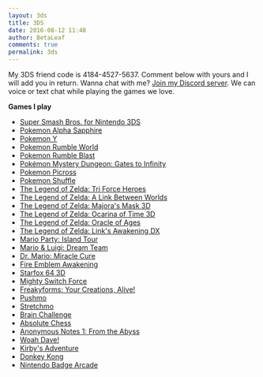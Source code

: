 ```yaml
---
layout: 3ds
title: 3DS
date: 2016-08-12 11:48
author: BetaLeaf
comments: true
permalink: 3ds
---
```


My 3DS friend code is 4184-4527-5637. Comment below with yours and I will add you in return.
Wanna chat with me? [Join my Discord server](https://discord.gg/7SwnhSR). We can voice or text chat while playing the games we love.


**Games I play**

  * [Super Smash Bros. for Nintendo 3DS](https://en.wikipedia.org/wiki/Super_Smash_Bros._for_Nintendo_3DS_and_Wii_U)  
  * [Pokemon Alpha Sapphire](https://en.wikipedia.org/wiki/Pok%C3%A9mon_Omega_Ruby_and_Alpha_Sapphire)  
  * [Pokemon Y](https://en.wikipedia.org/wiki/Pok%C3%A9mon_X_and_Y)  
  * [Pokemon Rumble World](https://en.wikipedia.org/wiki/Pok%C3%A9mon_Rumble_World)  
  * [Pokemon Rumble Blast](https://en.wikipedia.org/wiki/Pok%C3%A9mon_Rumble_Blast)  
  * [Pokémon Mystery Dungeon: Gates to Infinity](https://en.wikipedia.org/wiki/Pok%C3%A9mon_Mystery_Dungeon:_Gates_to_Infinity)  
  * [Pokemon Picross](https://en.wikipedia.org/wiki/Pok%C3%A9mon_Picross)  
  * [Pokemon Shuffle](https://en.wikipedia.org/wiki/Pok%C3%A9mon_Shuffle)  
  * [The Legend of Zelda: Tri Force Heroes](https://en.wikipedia.org/wiki/The_Legend_of_Zelda:_Tri_Force_Heroes)  
  * [The Legend of Zelda: A Link Between Worlds](https://en.wikipedia.org/wiki/The_Legend_of_Zelda:_A_Link_Between_Worlds)  
  * [The Legend of Zelda: Majora's Mask 3D](https://en.wikipedia.org/wiki/The_Legend_of_Zelda:_Majora%27s_Mask_3D)  
  * [The Legend of Zelda: Ocarina of Time 3D](https://en.wikipedia.org/wiki/The_Legend_of_Zelda:_Ocarina_of_Time_3D)  
  * [The Legend of Zelda: Oracle of Ages](https://en.wikipedia.org/wiki/The_Legend_of_Zelda:_Oracle_of_Seasons_and_Oracle_of_Ages)  
  * [The Legend of Zelda: Link's Awakening DX](https://en.wikipedia.org/wiki/The_Legend_of_Zelda:_Link%27s_Awakening)  
  * [Mario Party: Island Tour](https://en.wikipedia.org/wiki/Mario_Party:_Island_Tour)  
  * [Mario & Luigi: Dream Team](https://en.wikipedia.org/wiki/Mario_%26_Luigi:_Dream_Team)  
  * [Dr. Mario: Miracle Cure](https://en.wikipedia.org/wiki/Dr._Mario:_Miracle_Cure)  
  * [Fire Emblem Awakening](https://en.wikipedia.org/wiki/Fire_Emblem_Awakening)  
  * [Starfox 64 3D](https://en.wikipedia.org/wiki/Star_Fox_64_3D)  
  * [Mighty Switch Force](https://en.wikipedia.org/wiki/Mighty_Switch_Force!)  
  * [Freakyforms: Your Creations, Alive!](https://en.wikipedia.org/wiki/Freakyforms:_Your_Creations,_Alive!)  
  * [Pushmo](https://en.wikipedia.org/wiki/Pushmo)  
  * [Stretchmo](https://en.wikipedia.org/wiki/Stretchmo)  
  * [Brain Challenge](https://en.wikipedia.org/wiki/Brain_Challenge)  
  * [Absolute Chess](http://www.nintendo.com/games/detail/DlRqpAVfTIv4uArqbdU6HnKevsHPGxQ1)  
  * [Anonymous Notes 1: From the Abyss](http://www.nintendo.com/games/detail/872YEigeEw0NJZtbiBVCRp1nsNkqW2q1)  
  * [Woah Dave!](https://en.wikipedia.org/wiki/Woah_Dave!)  
  * [Kirby's Adventure](https://en.wikipedia.org/wiki/Kirby%27s_Adventure)  
  * [Donkey Kong](https://en.wikipedia.org/wiki/Donkey_Kong_(Game_Boy))  
  * [Nintendo Badge Arcade](https://en.wikipedia.org/wiki/Nintendo_Badge_Arcade)  